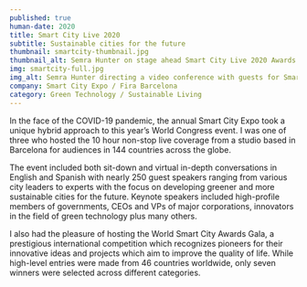 ```yaml
---
published: true
human-date: 2020
title: Smart City Live 2020
subtitle: Sustainable cities for the future
thumbnail: smartcity-thumbnail.jpg
thumbnail_alt: Semra Hunter on stage ahead Smart City Live 2020 Awards Gala
img: smartcity-full.jpg
img_alt: Semra Hunter directing a video conference with guests for Smart City Live 2020
company: Smart City Expo / Fira Barcelona
category: Green Technology / Sustainable Living
---
```

In the face of the COVID-19 pandemic, the annual Smart City Expo took a unique hybrid approach to this year’s World Congress event. I was one of three who hosted the 10 hour non-stop live coverage from a studio based in Barcelona for audiences in 144 countries across the globe.

The event included both sit-down and virtual in-depth conversations in English and Spanish with nearly 250 guest speakers ranging from various city leaders to experts with the focus on developing greener and more sustainable cities for the future. Keynote speakers included high-profile members of governments, CEOs and VPs of major corporations, innovators in the field of green technology plus many others.

I also had the pleasure of hosting the World Smart City Awards Gala, a prestigious international competition which recognizes pioneers for their innovative ideas and projects which aim to improve the quality of life. While high-level entries were made from 46 countries worldwide, only seven winners were selected across different categories.